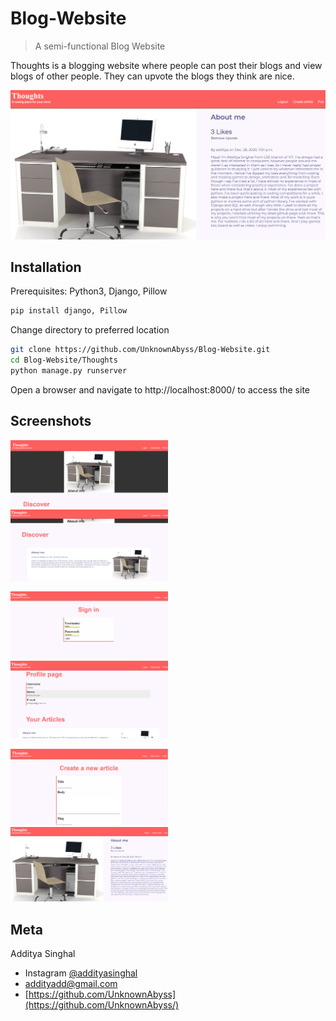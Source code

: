 # Blog-Website

> A semi-functional Blog Website

Thoughts is a blogging website where people can post their blogs and view blogs of other people. They can upvote the blogs they think are nice.

![](/example-images/article.png)



## Installation
Prerequisites: Python3, Django, Pillow
```sh
pip install django, Pillow
```
Change directory to preferred location
```sh
git clone https://github.com/UnknownAbyss/Blog-Website.git
cd Blog-Website/Thoughts
python manage.py runserver
```
Open a browser and navigate to http://localhost:8000/ to access the site


## Screenshots

<p float="left">
  <img src="/example-images/home.png" width="50%" />
  <img src="/example-images/home2.png" width="50%" /> 
</p>
<p float="left"">
  <img src="/example-images/login.png" width="50%" />
  <img src="/example-images/prof.png" width="50%" /> 
</p>
<p float="left">
  <img src="/example-images/create-ar.png" width="50%" /> 
  <img src="/example-images/article.png" width="50%" />
</p>


## Meta

Additya Singhal
- Instagram [@addityasinghal](https://www.instagram.com/addityasinghal/) 
- addityadd@gmail.com
- [https://github.com/UnknownAbyss](https://github.com/UnknownAbyss/)
